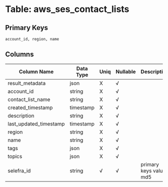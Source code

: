 # Table: aws_ses_contact_lists

## Primary Keys 

```
account_id, region, name
```


## Columns 

|  Column Name   |  Data Type  | Uniq | Nullable | Description | 
|  ----  | ----  | ----  | ----  | ---- | 
| result_metadata | json | X | √ |  | 
| account_id | string | X | √ |  | 
| contact_list_name | string | X | √ |  | 
| created_timestamp | timestamp | X | √ |  | 
| description | string | X | √ |  | 
| last_updated_timestamp | timestamp | X | √ |  | 
| region | string | X | √ |  | 
| name | string | X | √ |  | 
| tags | json | X | √ |  | 
| topics | json | X | √ |  | 
| selefra_id | string | √ | √ | primary keys value md5 | 


